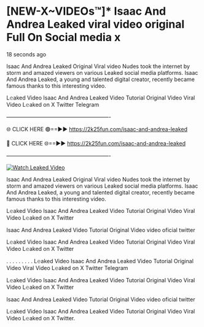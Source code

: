 # [NEW-X~VIDEOs™]* Isaac And Andrea Leaked viral video original Full On Social media x

18 seconds ago

Isaac And Andrea Leaked Original Viral video Nudes took the internet by storm and amazed viewers on various Leaked social media platforms. Isaac And Andrea Leaked, a young and talented digital creator, recently became famous thanks to this interesting video.

L𝚎aked Video Isaac And Andrea Leaked Video Tutorial Original Video Viral Video L𝚎aked on X Twitter Telegram

———————————————————-

🌐 CLICK HERE 🟢==►► https://2k25fun.com/isaac-and-andrea-leaked

🔴 CLICK HERE 🌐==►► https://2k25fun.com/isaac-and-andrea-leaked

———————————————————-

[![Watch Leaked Video](https://miro.medium.com/v2/resize:fit:828/format:webp/1*cilzJN44JGOrTw9NJCrNHA.gif "Watch Leaked Video")](https://2k25fun.com/isaac-and-andrea-leaked)

Isaac And Andrea Leaked Original Viral video Nudes took the internet by storm and amazed viewers on various Leaked social media platforms. Isaac And Andrea Leaked, a young and talented digital creator, recently became famous thanks to this interesting video.

L𝚎aked Video Isaac And Andrea Leaked Video Tutorial Original Video Viral Video L𝚎aked on X Twitter

Isaac And Andrea Leaked Video Tutorial Original Video video oficial twitter

L𝚎aked Video Isaac And Andrea Leaked Video Tutorial Original Video Viral Video L𝚎aked on X Twitter

. . . . . . . . . L𝚎aked Video Isaac And Andrea Leaked Video Tutorial Original Video Viral Video L𝚎aked on X Twitter Telegram

L𝚎aked Video Isaac And Andrea Leaked Video Tutorial Original Video Viral Video L𝚎aked on X Twitter

Isaac And Andrea Leaked Video Tutorial Original Video video oficial twitter

L𝚎aked Video Isaac And Andrea Leaked Video Tutorial Original Video Viral Video L𝚎aked on X Twitter.